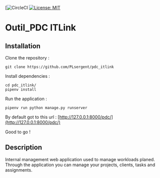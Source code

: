 [![CircleCI](https://circleci.com/gh/PLsergent/pdc_itlink/tree/master.svg?style=shield&circle-token=c11bd2d91f03487614b7310d8552680f5a0aec6d)
[![License: MIT](https://img.shields.io/badge/License-MIT-yellow.svg)](https://opensource.org/licenses/MIT)

# Outil\_PDC ITLink

## Installation

Clone the repository :

```text
git clone https://github.com/PLsergent/pdc_itlink
```

Install dependencies :

```text
cd pdc_itlink/
pipenv install
```

Run the application :

```text
pipenv run python manage.py runserver
```

By default got to this url : [http://127.0.0.1:8000/pdc/](http://127.0.0.1:8000/pdc/)

Good to go !

## Description

Internal management web application used to manage workloads planed. Through the application you can manage your projects, clients, tasks and assignments.

